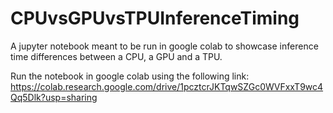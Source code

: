 # CPUvsGPUvsTPUInferenceTiming
A jupyter notebook meant to be run in google colab to showcase inference time differences between a CPU, a GPU and a TPU.

Run the notebook in google colab using the following link: https://colab.research.google.com/drive/1pcztcrJKTqwSZGc0WVFxxT9wc4Qq5Dlk?usp=sharing 
